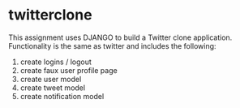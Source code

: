 # twitterclone
This assignment uses DJANGO to build a Twitter clone application.  Functionality is the same as twitter and includes the following: 
1. create logins / logout
2. create faux user profile page
2. create user model
3. create tweet model
4. create notification model
